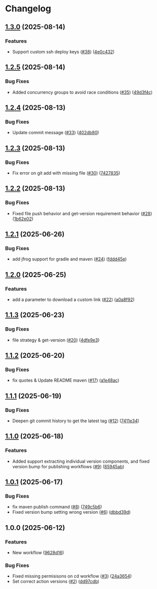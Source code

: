# Changelog

## [1.3.0](https://github.com/entur/gha-maven-central/compare/v1.2.5...v1.3.0) (2025-08-14)


### Features

* Support custom ssh deploy keys ([#38](https://github.com/entur/gha-maven-central/issues/38)) ([4e0c432](https://github.com/entur/gha-maven-central/commit/4e0c43252868f88abc36914efb2c333656a7b77f))

## [1.2.5](https://github.com/entur/gha-maven-central/compare/v1.2.4...v1.2.5) (2025-08-14)


### Bug Fixes

* Added concurrency groups to avoid race conditions ([#35](https://github.com/entur/gha-maven-central/issues/35)) ([49d3f4c](https://github.com/entur/gha-maven-central/commit/49d3f4cf5d7262569f8e83a8399be52445200394))

## [1.2.4](https://github.com/entur/gha-maven-central/compare/v1.2.3...v1.2.4) (2025-08-13)


### Bug Fixes

* Update commit message ([#33](https://github.com/entur/gha-maven-central/issues/33)) ([402db80](https://github.com/entur/gha-maven-central/commit/402db809b1c2d04e057949ffd7bfb555e26ed977))

## [1.2.3](https://github.com/entur/gha-maven-central/compare/v1.2.2...v1.2.3) (2025-08-13)


### Bug Fixes

* Fix error on git add with missing file ([#30](https://github.com/entur/gha-maven-central/issues/30)) ([7427835](https://github.com/entur/gha-maven-central/commit/7427835e9fc9f089c2070dc4a98e5b2e8a50c191))

## [1.2.2](https://github.com/entur/gha-maven-central/compare/v1.2.1...v1.2.2) (2025-08-13)


### Bug Fixes

* Fixed file push behavior and get-version requirement behavior ([#28](https://github.com/entur/gha-maven-central/issues/28)) ([1b62e02](https://github.com/entur/gha-maven-central/commit/1b62e0267011f3747d9b8bf83fe970b870d71f3a))

## [1.2.1](https://github.com/entur/gha-maven-central/compare/v1.2.0...v1.2.1) (2025-06-26)


### Bug Fixes

* add jfrog support for gradle and maven ([#24](https://github.com/entur/gha-maven-central/issues/24)) ([fddd45e](https://github.com/entur/gha-maven-central/commit/fddd45eb74aa9cc3ea3a5c35388acf2792748507))

## [1.2.0](https://github.com/entur/gha-maven-central/compare/v1.1.3...v1.2.0) (2025-06-25)


### Features

* add a parameter to download a custom link ([#22](https://github.com/entur/gha-maven-central/issues/22)) ([a0a8f92](https://github.com/entur/gha-maven-central/commit/a0a8f92ebdd55f3f40cc5c1f5e5c553e79354d39))

## [1.1.3](https://github.com/entur/gha-maven-central/compare/v1.1.2...v1.1.3) (2025-06-23)


### Bug Fixes

* file strategy & get-version ([#20](https://github.com/entur/gha-maven-central/issues/20)) ([4dfe9e3](https://github.com/entur/gha-maven-central/commit/4dfe9e3e8ec03149bd728dd490550d299c001c27))

## [1.1.2](https://github.com/entur/gha-maven-central/compare/v1.1.1...v1.1.2) (2025-06-20)


### Bug Fixes

* fix quotes &  Update README maven ([#17](https://github.com/entur/gha-maven-central/issues/17)) ([a1e48ac](https://github.com/entur/gha-maven-central/commit/a1e48ac4fdc723545b38187dc5fa87af49408bb0))

## [1.1.1](https://github.com/entur/gha-maven-central/compare/v1.1.0...v1.1.1) (2025-06-19)


### Bug Fixes

* Deepen git commit history to get the latest tag ([#12](https://github.com/entur/gha-maven-central/issues/12)) ([7411e34](https://github.com/entur/gha-maven-central/commit/7411e34615ea229e71bc9f1c534ec0cf10bcaea5))

## [1.1.0](https://github.com/entur/gha-maven-central/compare/v1.0.1...v1.1.0) (2025-06-18)


### Features

* Added support extracting individual version components, and fixed version bump for publishing workflows ([#9](https://github.com/entur/gha-maven-central/issues/9)) ([85945ab](https://github.com/entur/gha-maven-central/commit/85945abfff6cdc8d759e5b46959b92ecb4286d33))

## [1.0.1](https://github.com/entur/gha-maven-central/compare/v1.0.0...v1.0.1) (2025-06-17)


### Bug Fixes

* fix maven publish command ([#8](https://github.com/entur/gha-maven-central/issues/8)) ([749c5b6](https://github.com/entur/gha-maven-central/commit/749c5b6c5c312c4565389a581582208df37d2878))
* Fixed version bump setting wrong version ([#6](https://github.com/entur/gha-maven-central/issues/6)) ([dbbd39d](https://github.com/entur/gha-maven-central/commit/dbbd39d7719b21ddf7f5f599a5c8aeae5cd126ce))

## 1.0.0 (2025-06-12)


### Features

* New workflow ([9628d16](https://github.com/entur/gha-maven-central/commit/9628d1678a016892374c14b803f5280663cef0dd))


### Bug Fixes

* Fixed missing permisisons on cd workflow ([#3](https://github.com/entur/gha-maven-central/issues/3)) ([24a3654](https://github.com/entur/gha-maven-central/commit/24a3654395aa95460924662148a02027bc1719f2))
* Set correct action versions ([#2](https://github.com/entur/gha-maven-central/issues/2)) ([dd97cdb](https://github.com/entur/gha-maven-central/commit/dd97cdb3f1943d0b98cd54b9572806de7030bb16))
